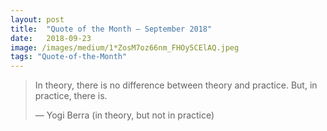 ```yaml
---
layout:	post
title:	"Quote of the Month — September 2018"
date:	2018-09-23
image: /images/medium/1*ZosM7oz66nm_FHOy5CElAQ.jpeg
tags: "Quote-of-the-Month"
---
```


  
> In theory, there is no difference between theory and practice. But, in practice, there is.
> 
> — Yogi Berra (in theory, but not in practice)
